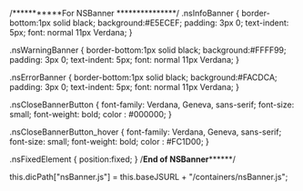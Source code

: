 /***********For NSBanner ***************/
.nsInfoBanner
 {
  border-bottom:1px solid black;
  background:#E5ECEF;
  padding: 3px 0;
  text-indent: 5px;
  font: normal 11px Verdana;
 }
 
 .nsWarningBanner
 {
  border-bottom:1px solid black;
  background:#FFFF99;
  padding: 3px 0;
  text-indent: 5px;
  font: normal 11px Verdana;
 }
 
 .nsErrorBanner
 {
  border-bottom:1px solid black;
  background:#FACDCA;
  padding: 3px 0;
  text-indent: 5px;
  font: normal 11px Verdana;
 }
 
 .nsCloseBannerButton
{
    font-family: Verdana, Geneva, sans-serif;
    font-size: small;
    font-weight: bold;
    color : #000000;
}

.nsCloseBannerButton_hover
{
    font-family: Verdana, Geneva, sans-serif;
    font-size: small;
    font-weight: bold;
    color : #FC1D00;
}

.nsFixedElement
{
 position:fixed;
}
/************End of NSBanner******************/

this.dicPath["nsBanner.js"] = this.baseJSURL + "/containers/nsBanner.js";
